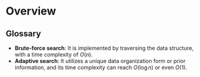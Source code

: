 # Overview

## Glossary

- **Brute-force search**: It is implemented by traversing the data structure, with a time complexity of $O(n)$.
- **Adaptive search**: It utilizes a unique data organization form or prior information, and its time complexity can reach $O(\log n)$ or even $O(1)$.
